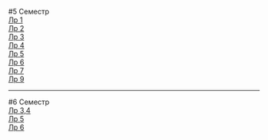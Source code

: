 #5 Семестр <br/>
<a href="https://github.com/mozgovoy/programming-portfolio/tree/main/Sem%205/Lr%201">Лр 1</a> <br/>
<a href="https://github.com/mozgovoy/programming-portfolio/blob/main/Sem%205/Lr%202/lr2.py">Лр 2</a> <br/>
<a href="https://github.com/mozgovoy/programming-portfolio/blob/main/Sem%205/Lr%203/%D0%9B%D1%80%203.docx">Лр 3</a> <br/>
<a href="https://github.com/mozgovoy/programming-portfolio/tree/main/Sem%205/Lr%204">Лр 4</a> <br/>
<a href="https://colab.research.google.com/drive/1S5h0NwvO0hhGZOC9VGmQZdsuwBh3IX87?usp=sharing">Лр 5</a> <br/>
<a href="https://github.com/mozgovoy/programming-portfolio/blob/main/Sem%205/Lr%206/lr6.py">Лр 6</a> <br/>
<a href="https://github.com/mozgovoy/programming-portfolio/tree/main/Sem%205/Lr%207">Лр 7</a> <br/>
<a href="https://github.com/mozgovoy/programming-portfolio/blob/main/Sem%205/Lr%209/lr9.py">Лр 9</a> <br/>

<hr>

#6 Семестр <br/>
<a href="https://colab.research.google.com/drive/1x88RHPEvf54rNIESadx79J8zieGWWDt6?usp=sharing">Лр 3,4</a> <br/>
<a href="https://colab.research.google.com/drive/1LLCKGlpMh5AUVfAya9-dklXNg5c8_ume?usp=sharing">Лр 5</a> <br/>
<a href="https://colab.research.google.com/drive/1KCBW2MgPldTU37Hr0SPI1zO_bPCMC7l1?usp=sharing">Лр 6</a> <br/>
